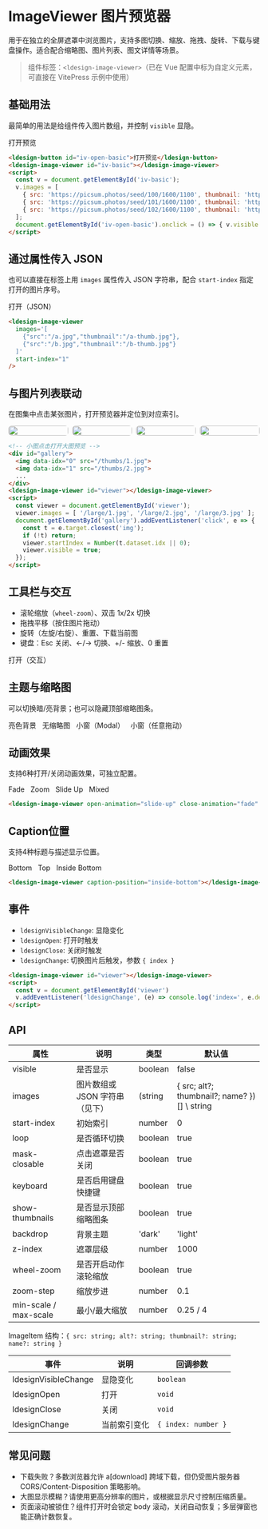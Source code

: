 # ImageViewer 图片预览器

用于在独立的全屏遮罩中浏览图片，支持多图切换、缩放、拖拽、旋转、下载与键盘操作。适合配合缩略图、图片列表、图文详情等场景。

> 组件标签：`<ldesign-image-viewer>`（已在 Vue 配置中标为自定义元素，可直接在 VitePress 示例中使用）

## 基础用法

最简单的用法是给组件传入图片数组，并控制 `visible` 显隐。

<div class="demo-block">
  <ldesign-button id="iv-open-basic">打开预览</ldesign-button>
  <ldesign-image-viewer id="iv-basic"></ldesign-image-viewer>
</div>

```html
<ldesign-button id="iv-open-basic">打开预览</ldesign-button>
<ldesign-image-viewer id="iv-basic"></ldesign-image-viewer>
<script>
  const v = document.getElementById('iv-basic');
  v.images = [
    { src: 'https://picsum.photos/seed/100/1600/1100', thumbnail: 'https://picsum.photos/seed/100/200/140' },
    { src: 'https://picsum.photos/seed/101/1600/1100', thumbnail: 'https://picsum.photos/seed/101/200/140' },
    { src: 'https://picsum.photos/seed/102/1600/1100', thumbnail: 'https://picsum.photos/seed/102/200/140' }
  ];
  document.getElementById('iv-open-basic').onclick = () => { v.visible = true; };
</script>
```

<script setup>
import { onMounted, onBeforeUnmount } from 'vue'

onMounted(() => {
  // 基础用法
  const vBasic = document.getElementById('iv-basic')
  if (vBasic && !vBasic.__inited) {
    vBasic.__inited = true
    vBasic.images = [
      { src: 'https://picsum.photos/seed/100/1600/1100', thumbnail: 'https://picsum.photos/seed/100/200/140' },
      { src: 'https://picsum.photos/seed/101/1600/1100', thumbnail: 'https://picsum.photos/seed/101/200/140' },
      { src: 'https://picsum.photos/seed/102/1600/1100', thumbnail: 'https://picsum.photos/seed/102/200/140' }
    ]
  }
  const btnBasic = document.getElementById('iv-open-basic')
  const onBasic = () => (vBasic && (vBasic.visible = true))
  btnBasic && btnBasic.addEventListener('click', onBasic)

  // JSON 打开
  const vJson = document.getElementById('iv-json')
  const btnJson = document.getElementById('iv-open-json')
  const onJson = () => (vJson && (vJson.visible = true))
  btnJson && btnJson.addEventListener('click', onJson)

  // 与图片列表联动
  const vLinked = document.getElementById('iv-linked')
  if (vLinked) {
    vLinked.images = [
      'https://picsum.photos/seed/11/1400/1000',
      'https://picsum.photos/seed/12/1400/1000',
      'https://picsum.photos/seed/13/1400/1000',
      'https://picsum.photos/seed/14/1400/1000'
    ]
  }
  const gallery = document.getElementById('iv-gallery')
  const onGallery = (e) => {
    const t = e.target.closest('img')
    if (!t || !vLinked) return
    vLinked.startIndex = Number(t.getAttribute('data-idx') || 0)
    vLinked.visible = true
  }
  gallery && gallery.addEventListener('click', onGallery)

  // 交互示例
  const vOps = document.getElementById('iv-ops')
  if (vOps) {
    vOps.images = [
      'https://picsum.photos/seed/21/1600/1000',
      'https://picsum.photos/seed/22/1600/1000'
    ]
  }
  const btnOps = document.getElementById('iv-open-ops')
  const onOps = () => (vOps && (vOps.visible = true))
  btnOps && btnOps.addEventListener('click', onOps)

  // 主题与缩略图
  const vLight = document.getElementById('iv-light')
  const vNoThumbs = document.getElementById('iv-nothumbs')
  const vModal = document.getElementById('iv-modal')
  const vModalAny = document.getElementById('iv-modal-any')
  const themeImgs = [
    { src: 'https://picsum.photos/seed/31/1400/1000', title: '图 31', description: '小窗模式也支持标题与描述' },
    { src: 'https://picsum.photos/seed/32/1400/1000', title: '图 32' },
    { src: 'https://picsum.photos/seed/33/1400/1000', title: '图 33' }
  ]
  if (vLight) vLight.images = themeImgs
  if (vNoThumbs) vNoThumbs.images = themeImgs
  if (vModal) {
    vModal.images = themeImgs
    // 保险起见，直接通过属性赋值，避免静态属性未正确生效导致仍为 overlay
    vModal.viewerMode = 'modal'
    vModal.panelWidth = '900px'
    vModal.panelHeight = '640px'
  }
  if (vModalAny) {
    vModalAny.images = themeImgs
    vModalAny.viewerMode = 'modal'
    vModalAny.panelDraggable = 'anywhere'
    vModalAny.viewerTitle = '图片预览（可任意拖动）'
    vModalAny.panelWidth = '900px'
    vModalAny.panelHeight = '640px'
  }
  const b1 = document.getElementById('iv-open-light')
  const b2 = document.getElementById('iv-open-no-thumbs')
  const b3 = document.getElementById('iv-open-modal')
  const b4 = document.getElementById('iv-open-modal-any')
  const o1 = () => (vLight && (vLight.visible = true))
  const o2 = () => (vNoThumbs && (vNoThumbs.visible = true))
  const o3 = () => (vModal && (vModal.visible = true))
  const o4 = () => (vModalAny && (vModalAny.visible = true))
  b1 && b1.addEventListener('click', o1)
  b2 && b2.addEventListener('click', o2)
  b3 && b3.addEventListener('click', o3)
  b4 && b4.addEventListener('click', o4)

  // 动画测试
  const animImages = [
    { src: 'https://picsum.photos/seed/41/1600/1100', thumbnail: 'https://picsum.photos/seed/41/200/140', title: '测试动画效果', description: '点击左上角关闭按钮查看关闭动画' }
  ]
  const animViewers = ['fade', 'zoom', 'slide-up', 'mixed']
  animViewers.forEach(id => {
    const v = document.getElementById('iv-' + id)
    if (v) v.images = animImages
  })
  
  const btnFade = document.getElementById('iv-anim-fade')
  const btnZoom = document.getElementById('iv-anim-zoom')
  const btnSlideUp = document.getElementById('iv-anim-slide-up')
  const btnMixed = document.getElementById('iv-anim-mixed')
  
  const onFade = () => { const v = document.getElementById('iv-fade'); v && (v.visible = true) }
  const onZoom = () => { const v = document.getElementById('iv-zoom'); v && (v.visible = true) }
  const onSlideUp = () => { const v = document.getElementById('iv-slide-up'); v && (v.visible = true) }
  const onMixed = () => { const v = document.getElementById('iv-mixed'); v && (v.visible = true) }
  
  btnFade && btnFade.addEventListener('click', onFade)
  btnZoom && btnZoom.addEventListener('click', onZoom)
  btnSlideUp && btnSlideUp.addEventListener('click', onSlideUp)
  btnMixed && btnMixed.addEventListener('click', onMixed)
  
  // Caption测试
  const capImages = [
    { src: 'https://picsum.photos/seed/51/1600/1100', thumbnail: 'https://picsum.photos/seed/51/200/140', title: '标题示例', description: '这是一段描述文字，用于测试不同位置的Caption显示效果' },
    { src: 'https://picsum.photos/seed/52/1600/1100', thumbnail: 'https://picsum.photos/seed/52/200/140', title: '第二张图', description: '可以切换图片查看效果' }
  ]
  const capViewers = ['bottom', 'top', 'inside']
  capViewers.forEach(id => {
    const v = document.getElementById('iv-' + id)
    if (v) v.images = capImages
  })
  
  const btnCapBottom = document.getElementById('iv-cap-bottom')
  const btnCapTop = document.getElementById('iv-cap-top')
  const btnCapInside = document.getElementById('iv-cap-inside')
  
  const onCapBottom = () => { const v = document.getElementById('iv-bottom'); v && (v.visible = true) }
  const onCapTop = () => { const v = document.getElementById('iv-top'); v && (v.visible = true) }
  const onCapInside = () => { const v = document.getElementById('iv-inside'); v && (v.visible = true) }
  
  btnCapBottom && btnCapBottom.addEventListener('click', onCapBottom)
  btnCapTop && btnCapTop.addEventListener('click', onCapTop)
  btnCapInside && btnCapInside.addEventListener('click', onCapInside)

  onBeforeUnmount(() => {
    btnBasic && btnBasic.removeEventListener('click', onBasic)
    btnJson && btnJson.removeEventListener('click', onJson)
    gallery && gallery.removeEventListener('click', onGallery)
    btnOps && btnOps.removeEventListener('click', onOps)
    b1 && b1.removeEventListener('click', o1)
    b2 && b2.removeEventListener('click', o2)
    b3 && b3.removeEventListener('click', o3)
    b4 && b4.removeEventListener('click', o4)
    btnFade && btnFade.removeEventListener('click', onFade)
    btnZoom && btnZoom.removeEventListener('click', onZoom)
    btnSlideUp && btnSlideUp.removeEventListener('click', onSlideUp)
    btnMixed && btnMixed.removeEventListener('click', onMixed)
    btnCapBottom && btnCapBottom.removeEventListener('click', onCapBottom)
    btnCapTop && btnCapTop.removeEventListener('click', onCapTop)
    btnCapInside && btnCapInside.removeEventListener('click', onCapInside)
  })
})
</script>

## 通过属性传入 JSON

也可以直接在标签上用 `images` 属性传入 JSON 字符串，配合 `start-index` 指定打开的图片序号。

<div class="demo-block">
  <ldesign-button id="iv-open-json">打开（JSON）</ldesign-button>
  <ldesign-image-viewer
    id="iv-json"
    :images="'[' +
      JSON.stringify({src:'https://picsum.photos/seed/1/1600/1100',thumbnail:'https://picsum.photos/seed/1/200/140'}) + ',' +
      JSON.stringify({src:'https://picsum.photos/seed/2/1600/1100',thumbnail:'https://picsum.photos/seed/2/200/140'}) + ',' +
      JSON.stringify({src:'https://picsum.photos/seed/3/1600/1100',thumbnail:'https://picsum.photos/seed/3/200/140'}) + ']'"
    start-index="1"
  />
</div>

```html
<ldesign-image-viewer
  images='[
    {"src":"/a.jpg","thumbnail":"/a-thumb.jpg"},
    {"src":"/b.jpg","thumbnail":"/b-thumb.jpg"}
  ]'
  start-index="1"
/>
```


## 与图片列表联动

在图集中点击某张图片，打开预览器并定位到对应索引。

<div class="demo-block">
  <div id="iv-gallery" style="display:grid;grid-template-columns:repeat(4,1fr);gap:8px;max-width:720px">
    <img data-idx="0" src="https://picsum.photos/seed/11/260/160" style="width:100%;border-radius:6px;cursor:pointer">
    <img data-idx="1" src="https://picsum.photos/seed/12/260/160" style="width:100%;border-radius:6px;cursor:pointer">
    <img data-idx="2" src="https://picsum.photos/seed/13/260/160" style="width:100%;border-radius:6px;cursor:pointer">
    <img data-idx="3" src="https://picsum.photos/seed/14/260/160" style="width:100%;border-radius:6px;cursor:pointer">
  </div>
  <ldesign-image-viewer id="iv-linked"></ldesign-image-viewer>
</div>

```html
<!-- 小图点击打开大图预览 -->
<div id="gallery">
  <img data-idx="0" src="/thumbs/1.jpg">
  <img data-idx="1" src="/thumbs/2.jpg">
  ...
</div>
<ldesign-image-viewer id="viewer"></ldesign-image-viewer>
<script>
  const viewer = document.getElementById('viewer');
  viewer.images = [ '/large/1.jpg', '/large/2.jpg', '/large/3.jpg' ];
  document.getElementById('gallery').addEventListener('click', e => {
    const t = e.target.closest('img');
    if (!t) return;
    viewer.startIndex = Number(t.dataset.idx || 0);
    viewer.visible = true;
  });
</script>
```


## 工具栏与交互

- 滚轮缩放（`wheel-zoom`）、双击 1x/2x 切换
- 拖拽平移（按住图片拖动）
- 旋转（左旋/右旋）、重置、下载当前图
- 键盘：Esc 关闭、←/→ 切换、+/- 缩放、0 重置

<div class="demo-block">
  <ldesign-button id="iv-open-ops">打开（交互）</ldesign-button>
  <ldesign-image-viewer id="iv-ops" :wheel-zoom="true" :zoom-step="0.2" :min-scale="0.25" :max-scale="4"></ldesign-image-viewer>
</div>


## 主题与缩略图

可以切换暗/亮背景；也可以隐藏顶部缩略图条。

<div class="demo-block">
  <div style="display:flex;gap:12px;flex-wrap:wrap;align-items:center;">
    <ldesign-button id="iv-open-light" type="outline">亮色背景</ldesign-button>
    <ldesign-button id="iv-open-no-thumbs" type="outline">无缩略图</ldesign-button>
    <ldesign-button id="iv-open-modal" type="primary">小窗（Modal）</ldesign-button>
    <ldesign-button id="iv-open-modal-any" type="primary">小窗（任意拖动）</ldesign-button>
  </div>
  <ldesign-image-viewer id="iv-light" backdrop="light"></ldesign-image-viewer>
  <ldesign-image-viewer id="iv-nothumbs" :show-thumbnails="false"></ldesign-image-viewer>
  <ldesign-image-viewer id="iv-modal" viewer-mode="modal" panel-width="900px" panel-height="640px" transition="fade-zoom"></ldesign-image-viewer>
  <ldesign-image-viewer id="iv-modal-any" viewer-mode="modal" panel-width="900px" panel-height="640px" panel-draggable="anywhere" viewer-title="图片预览（可任意拖动）" transition="fade-zoom"></ldesign-image-viewer>
</div>


## 动画效果

支持6种打开/关闭动画效果，可独立配置。

<div class="demo-block">
  <div style="display:flex;gap:12px;flex-wrap:wrap;">
    <ldesign-button id="iv-anim-fade">Fade</ldesign-button>
    <ldesign-button id="iv-anim-zoom">Zoom</ldesign-button>
    <ldesign-button id="iv-anim-slide-up">Slide Up</ldesign-button>
    <ldesign-button id="iv-anim-mixed">Mixed</ldesign-button>
  </div>
  <ldesign-image-viewer id="iv-fade" open-animation="fade" close-animation="fade"></ldesign-image-viewer>
  <ldesign-image-viewer id="iv-zoom" open-animation="zoom"></ldesign-image-viewer>
  <ldesign-image-viewer id="iv-slide-up" open-animation="slide-up"></ldesign-image-viewer>
  <ldesign-image-viewer id="iv-mixed" open-animation="slide-up" close-animation="fade" open-duration="400" close-duration="200"></ldesign-image-viewer>
</div>

```html
<ldesign-image-viewer open-animation="slide-up" close-animation="fade" open-duration="400"></ldesign-image-viewer>
```

## Caption位置

支持4种标题与描述显示位置。

<div class="demo-block">
  <div style="display:flex;gap:12px;flex-wrap:wrap;">
    <ldesign-button id="iv-cap-bottom">Bottom</ldesign-button>
    <ldesign-button id="iv-cap-top">Top</ldesign-button>
    <ldesign-button id="iv-cap-inside">Inside Bottom</ldesign-button>
  </div>
  <ldesign-image-viewer id="iv-bottom" caption-position="bottom"></ldesign-image-viewer>
  <ldesign-image-viewer id="iv-top" caption-position="top"></ldesign-image-viewer>
  <ldesign-image-viewer id="iv-inside" caption-position="inside-bottom"></ldesign-image-viewer>
</div>

```html
<ldesign-image-viewer caption-position="inside-bottom"></ldesign-image-viewer>
```

## 事件

- `ldesignVisibleChange`: 显隐变化
- `ldesignOpen`: 打开时触发
- `ldesignClose`: 关闭时触发
- `ldesignChange`: 切换图片后触发，参数 `{ index }`

```html
<ldesign-image-viewer id="viewer"></ldesign-image-viewer>
<script>
  const v = document.getElementById('viewer')
  v.addEventListener('ldesignChange', (e) => console.log('index=', e.detail.index))
</script>
```

## API

| 属性 | 说明 | 类型 | 默认值 |
| --- | --- | --- | --- |
| visible | 是否显示 | boolean | false |
| images | 图片数组或 JSON 字符串（见下） | (string | { src; alt?; thumbnail?; name? })[] \\ string | - |
| start-index | 初始索引 | number | 0 |
| loop | 是否循环切换 | boolean | true |
| mask-closable | 点击遮罩是否关闭 | boolean | true |
| keyboard | 是否启用键盘快捷键 | boolean | true |
| show-thumbnails | 是否显示顶部缩略图条 | boolean | true |
| backdrop | 背景主题 | 'dark' | 'light' | 'dark' |
| z-index | 遮罩层级 | number | 1000 |
| wheel-zoom | 是否开启动作滚轮缩放 | boolean | true |
| zoom-step | 缩放步进 | number | 0.1 |
| min-scale / max-scale | 最小/最大缩放 | number | 0.25 / 4 |

ImageItem 结构：`{ src: string; alt?: string; thumbnail?: string; name?: string }`

| 事件 | 说明 | 回调参数 |
| --- | --- | --- |
| ldesignVisibleChange | 显隐变化 | `boolean` |
| ldesignOpen | 打开 | `void` |
| ldesignClose | 关闭 | `void` |
| ldesignChange | 当前索引变化 | `{ index: number }` |

## 常见问题

- 下载失败？多数浏览器允许 a[download] 跨域下载，但仍受图片服务器 CORS/Content-Disposition 策略影响。
- 大图显示模糊？请使用更高分辨率的图片，或根据显示尺寸控制压缩质量。
- 页面滚动被锁住？组件打开时会锁定 body 滚动，关闭自动恢复；多层弹窗也能正确计数恢复。
